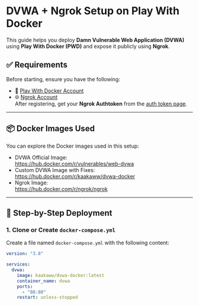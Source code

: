 # DVWA + Ngrok Setup on Play With Docker

This guide helps you deploy **Damn Vulnerable Web Application (DVWA)** using **Play With Docker (PWD)** and expose it publicly using **Ngrok**.

## ✅ Requirements

Before starting, ensure you have the following:

- 🐳 [Play With Docker Account](https://labs.play-with-docker.com/)
- 🌐 [Ngrok Account](https://dashboard.ngrok.com/endpoints)  
  After registering, get your **Ngrok Authtoken** from the [auth token page](https://dashboard.ngrok.com/get-started/setup).

---

## 📦 Docker Images Used

You can explore the Docker images used in this setup:

- DVWA Official Image:  
  https://hub.docker.com/r/vulnerables/web-dvwa
- Custom DVWA Image with Fixes:  
  https://hub.docker.com/r/kaakaww/dvwa-docker
- Ngrok Image:  
  https://hub.docker.com/r/ngrok/ngrok

---

## 🚀 Step-by-Step Deployment

### 1. Clone or Create `docker-compose.yml`

Create a file named `docker-compose.yml` with the following content:

```yaml
version: "3.8"

services:
  dvwa:
    image: kaakaww/dvwa-docker:latest
    container_name: dvwa
    ports:
      - "80:80"
    restart: unless-stopped
